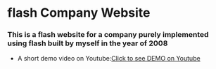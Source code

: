 flash Company Website
===

### This is a flash website for a company purely implemented using flash built by myself in the year of 2008

* A short demo video on Youtube:[Click to see DEMO on Youtube](https://youtu.be/Dxbip1d0K4Y)

